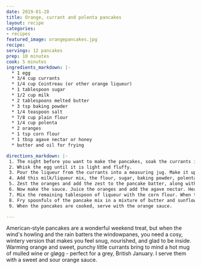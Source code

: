 ```yaml
---
date: 2019-01-28
title: Orange, currant and polenta pancakes
layout: recipe
categories:
- recipes
featured_image: orangepancakes.jpg
recipe:
servings: 12 pancakes
prep: 10 minutes
cook: 5 minutes
ingredients_markdown: |-
  * 1 egg
  * 3/4 cup currants
  * 1/4 cup Cointreau (or other orange liqueur)
  * 1 tablespoon sugar
  * 1/2 cup milk
  * 2 tablespoons melted butter
  * 3 tsp baking powder
  * 1/4 teaspoon salt
  * 7/8 cup plain flour
  * 1/4 cup polenta
  * 2 oranges
  * 1 tsp corn flour
  * 1 tbsp agave nectar or honey
  * butter and oil for frying

directions_markdown: |-
 1. The night before you want to make the pancakes, soak the currants in the orange liqueur, reserving 1 tablespoon. If you don’t have time, soak them for at least half an hour.
 2. Whisk the egg until it is light and fluffy.
 3. Pour the liqueur from the currants into a measuring jug. Make it up to 3/4 cup with milk.
 4. Add this milk/liqueur mix, the flour, sugar, baking powder, polenta  and salt to the egg and mix together. The batter should be a little lumpy.
 5. Zest the oranges and add the zest to the pancake batter, along with the currants. Mix until combined.
 6. Now make the sauce. Juice the oranges and add the agave nectar. Heat in a small pan or the microwave until almost boiling.
 7. Mix the remaining tablespoon of liqueur with the corn flour. When the juice is hot, mix in the cornflour mixture and either microwave a further 30 seconds or heat, stirring, in the pan until it thickens. Give it a stir and leave it in a warm place while you cook the pancakes.
 8. Fry spoonfuls of the pancake mix in a mixture of butter and sunflower oil, on a medium-low heat. Flip when the bottom seems solid and you see bubbles in the top. The baking powder and acid should make them puff up.
 9. When the pancakes are cooked, serve with the orange sauce.

---
```


American-style pancakes are a wonderful weekend treat, but when the wind's howling and the rain batters the windowpanes, you need a cosy, wintery version that makes you feel snug, nourished, and glad to be inside. Warming orange and sweet, punchy little currants bring to mind a hot mug of mulled wine or gløgg - perfect for a grey, British January. I serve them with a sweet and sour orange sauce.
